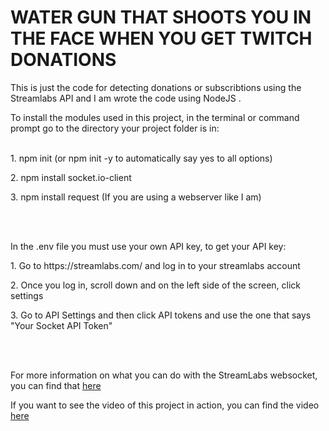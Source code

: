 <h1>WATER GUN THAT SHOOTS YOU IN THE FACE WHEN YOU GET TWITCH DONATIONS</h1>

This is just the code for detecting donations or subscribtions using the Streamlabs API and I am wrote the code using NodeJS .

To install the modules used in this project, in the terminal or command prompt go to the directory your project folder is in:
<br></br>
<p>1. npm init (or npm init -y to automatically say yes to all options) </p>
<p>2. npm install socket.io-client</p>
<p>3. npm install request (If you are using a webserver like I am) </p>

<br></br>

In the .env file you must use your own API key, to get your API key:
<p>1. Go to https://streamlabs.com/ and log in to your streamlabs account</p>
<p>2. Once you log in, scroll down and on the left side of the screen, click settings</p>
<p>3. Go to API Settings and then click API tokens and use the one that says "Your Socket API Token" </p>

<br></br>

For more information on what you can do with the StreamLabs websocket, you can find that <a href="https://dev.streamlabs.com/docs/socket-api">here</a>

If you want to see the video of this project in action, you can find the video <a href="https://www.youtube.com/watch?v=Dif8ybXWoFY">here</a>
